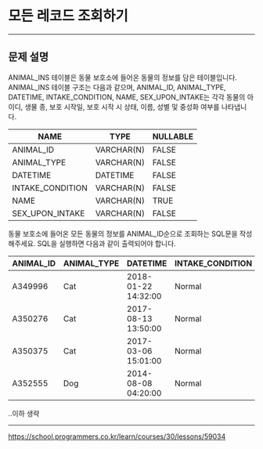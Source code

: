 # 모든 레코드 조회하기

---

## 문제 설명

ANIMAL_INS 테이블은 동물 보호소에 들어온 동물의 정보를 담은 테이블입니다. ANIMAL_INS 테이블 구조는 다음과 같으며, ANIMAL_ID, ANIMAL_TYPE, DATETIME, INTAKE_CONDITION, NAME, SEX_UPON_INTAKE는 각각 동물의 아이디, 생물 종, 보호 시작일, 보호 시작 시 상태, 이름, 성별 및 중성화 여부를 나타냅니다.

| NAME              | TYPE       | NULLABLE |
|-------------------|------------|----------|
| ANIMAL_ID         | VARCHAR(N) | FALSE    |
| ANIMAL_TYPE       | VARCHAR(N) | FALSE    |
| DATETIME          | DATETIME   | FALSE    |
| INTAKE_CONDITION  | VARCHAR(N) | FALSE    |
| NAME              | VARCHAR(N) | TRUE     |
| SEX_UPON_INTAKE   | VARCHAR(N) | FALSE    |


동물 보호소에 들어온 모든 동물의 정보를 ANIMAL_ID순으로 조회하는 SQL문을 작성해주세요. SQL을 실행하면 다음과 같이 출력되어야 합니다.

| ANIMAL_ID | ANIMAL_TYPE | DATETIME            | INTAKE_CONDITION | NAME  | SEX_UPON_INTAKE   |
|-----------|-------------|---------------------|------------------|-------|-------------------|
| A349996   | Cat         | 2018-01-22 14:32:00 | Normal           | Sugar | Neutered Male     |
| A350276   | Cat         | 2017-08-13 13:50:00 | Normal           | Jewel | Spayed Female     |
| A350375   | Cat         | 2017-03-06 15:01:00 | Normal           | Meo   | Neutered Male     |
| A352555   | Dog         | 2014-08-08 04:20:00 | Normal           | Harley| Spayed Female     |


..이하 생략

---

https://school.programmers.co.kr/learn/courses/30/lessons/59034

